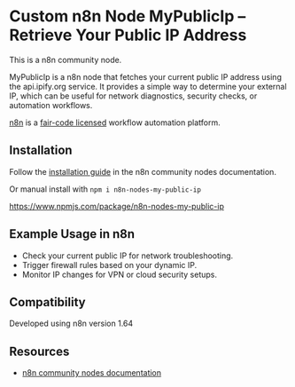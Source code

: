 # Custom n8n Node MyPublicIp – Retrieve Your Public IP Address

This is a n8n community node.

MyPublicIp is a n8n node that fetches your current public IP address using the api.ipify.org service. It provides a simple way to determine your external IP, which can be useful for network diagnostics, security checks, or automation workflows.

[n8n](https://n8n.io/) is a [fair-code licensed](https://docs.n8n.io/reference/license/) workflow automation platform.

## Installation

Follow the [installation guide](https://docs.n8n.io/integrations/community-nodes/installation/) in the n8n community nodes documentation.

Or manual install with `npm i n8n-nodes-my-public-ip`

https://www.npmjs.com/package/n8n-nodes-my-public-ip

## Example Usage in n8n
* Check your current public IP for network troubleshooting.
* Trigger firewall rules based on your dynamic IP.
* Monitor IP changes for VPN or cloud security setups.

## Compatibility

Developed using n8n version 1.64

## Resources

* [n8n community nodes documentation](https://docs.n8n.io/integrations/community-nodes/)

